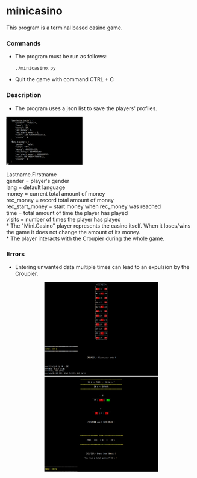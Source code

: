 # minicasino

This program is a terminal based casino game.

### Commands

* The program must be run as follows:
  ```
  ./minicasino.py
  ```
* Quit the game with command CTRL + C

### Description

* The program uses a json list to save the players' profiles.
 <p>
  <img src="/screenshots/json.png" width="40%" />
 </p>
  Lastname.Firstname<br />
  gender = player's gender<br />
  lang = default language<br />
  money = current total amount of money<br />
  rec_money = record total amount of money<br />
  rec_start_money = start money when rec_money was reached<br />
  time = total amount of time the player has played<br />
  visits = number of times the player has played<br />
* The "Mini.Casino" player represents the casino itself. When it loses/wins the game it does not change the amount of its money.<br />
* The player interacts with the Croupier during the whole game.

### Errors

* Entering unwanted data multiple times can lead to an expulsion by the Croupier.

<p align="center">
  <img src="/screenshots/board.png" width="60%" />
  <img src="/screenshots/results.png" width="60%" />
</p>
